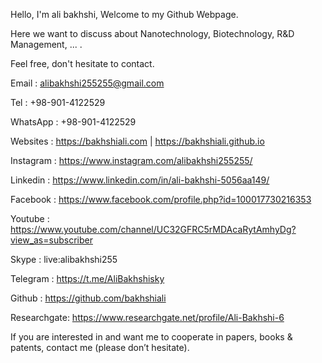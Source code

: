 Hello, I'm ali bakhshi, Welcome to my Github Webpage.

Here we want to discuss about Nanotechnology, Biotechnology, R&D Management, ... .

Feel free, don't hesitate to contact.

Email 	  	: alibakhshi255255@gmail.com

Tel			: +98-901-4122529

WhatsApp	: +98-901-4122529

Websites  	: https://bakhshiali.com | https://bakhshiali.github.io

Instagram	: https://www.instagram.com/alibakhshi255255/

Linkedin	: https://www.linkedin.com/in/ali-bakhshi-5056aa149/

Facebook	: https://www.facebook.com/profile.php?id=100017730216353

Youtube		: https://www.youtube.com/channel/UC32GFRC5rMDAcaRytAmhyDg?view_as=subscriber

Skype		: live:alibakhshi255

Telegram	: https://t.me/AliBakhshisky

Github		: https://github.com/bakhshiali

Researchgate: https://www.researchgate.net/profile/Ali-Bakhshi-6

If you are interested in and want me to cooperate in papers, books & patents, contact me (please don’t hesitate).
